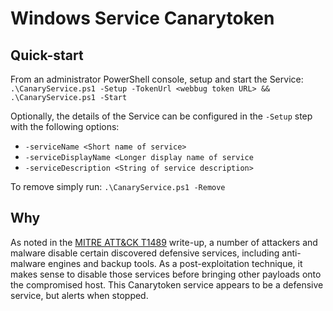 # Windows Service Canarytoken

## Quick-start

From an administrator PowerShell console, setup and start the Service:
`.\CanaryService.ps1 -Setup -TokenUrl <webbug token URL> && .\CanaryService.ps1 -Start`

Optionally, the details of the Service can be configured in the `-Setup` step with the following options:
- `-serviceName <Short name of service>`
- `-serviceDisplayName <Longer display name of service`
- `-serviceDescription <String of service description>`

To remove simply run:
`.\CanaryService.ps1 -Remove`

## Why

As noted in the [MITRE ATT&CK T1489](https://attack.mitre.org/techniques/T1489/) write-up, a number of attackers and malware disable certain
discovered defensive services, including anti-malware engines and backup tools. As a post-exploitation technique, it makes sense to disable
those services before bringing other payloads onto the compromised host. This Canarytoken service appears to be a defensive service, but alerts
when stopped.

